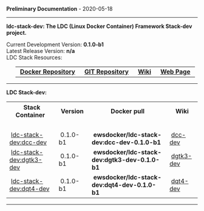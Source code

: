
__Preliminary Documentation__ - 2020-05-18
____  
__ldc-stack-dev: The LDC (Linux Docker Container) Framework Stack-dev project.__  

Current Development Version: __0.1.0-b1__  
Latest Release Version: __n/a__  
LDC Stack Resources:  

<ul>
  <table>
    <tr>
      <td>&nbsp;<a href="https://hub.docker.com/repository/docker/ewsdocker/ldc-stack-dev"><b>Docker Repository</b></a>&nbsp;</td>
      <td>&nbsp;<a href="https://github.com/ewsdocker/ldc-framework/stack-dev"><b>GIT Repository</b></a>&nbsp;</td>
      <td>&nbsp;<a href="https://github.com/ewsdocker/ldc-framework/wiki/Stack-dev.md"><b>Wiki</b></a>&nbsp;</td>
      <td>&nbsp;<a href="https://ewsdocker.github.io/ldc-framework/ldc-stack-dev.html"><b>Web Page</b></a>&nbsp;</td>
    </tr>
  </table>
</ul>

____  

__LDC Stack-dev:__  

<table border=0>
  <tr>
    <th>&nbsp;Stack Container&nbsp;</th>
    <th>&nbsp;Version&nbsp;</th>
    <th>&nbsp;Docker pull&nbsp;</th>
    <th>&nbsp;Wiki&nbsp;</th>
  </tr>
  <tr>
    <td colspan=4>&nbsp;</td>
  </tr>
  <tr>
    <td>&nbsp;<a href="https://ewsdocker.github.io/ldc-framework/stack-dev/dcc-dev.html">ldc-stack-dev:dcc-dev</a>&nbsp;</td>
    <td>&nbsp;0.1.0-b1&nbsp;</td>
    <td>&nbsp;<b>ewsdocker/ldc-stack-dev:dcc-dev-0.1.0-b1</b>&nbsp;</td>
    <td>&nbsp;<a href="https://github.com/ewsdocker/ldc-framework/wiki/stack-dev/dcc-dev.md">dcc-dev</a>&nbsp;</td>
  </tr>
  <tr>
    <td>&nbsp;<a href="https://ewsdocker.github.io/ldc-framework/stack-dev/dgtk3-dev.html">ldc-stack-dev:dgtk3-dev</a>&nbsp;</td>
    <td>&nbsp;0.1.0-b1&nbsp;</td>
    <td>&nbsp;<b>ewsdocker/ldc-stack-dev:dgtk3-dev-0.1.0-b1</b>&nbsp;</td>
    <td>&nbsp;<a href="https://github.com/ewsdocker/ldc-framework/wiki/stack-dev/dgtk3-dev.md">dgtk3-dev</a>&nbsp;</td>
  </tr>
  <tr>
    <td>&nbsp;<a href="https://ewsdocker.github.io/ldc-framework/stack-dev/dqt4-dev.html">ldc-stack-dev:dqt4-dev</a>&nbsp;</td>
    <td>&nbsp;0.1.0-b1&nbsp;</td>
    <td>&nbsp;<b>ewsdocker/ldc-stack-dev:dqt4-dev-0.1.0-b1</b>&nbsp;</td>
    <td>&nbsp;<a href="https://github.com/ewsdocker/ldc-framework/wiki/stack-dev/dqt4-dev.md">dqt4-dev</a>&nbsp;</td>
  </tr>
</table>

____  


